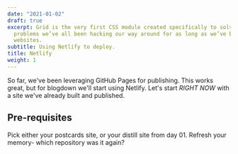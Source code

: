 ```yaml
---
date: "2021-01-02"
draft: true
excerpt: Grid is the very first CSS module created specifically to solve the layout
  problems we’ve all been hacking our way around for as long as we’ve been making
  websites.
subtitle: Using Netlify to deploy.
title: Netlify
weight: 1
---
```



So far, we've been leveraging GitHub Pages for publishing. This works great, but for blogdown we'll start using Netlify. Let's start *RIGHT NOW* with a site we've already built and published.

## Pre-requisites

Pick either your postcards site, or your distill site from day 01. Refresh your memory- which repository was it again?
